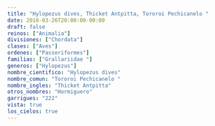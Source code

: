 ```yaml
---
title: "Hylopezus dives, Thicket Antpitta, Tororoi Pechicanelo "
date: 2018-03-26T20:00:00-00:00
draft: false
reinos: ["Animalia"]
divisiones: ["Chordata"]
clases: ["Aves"]
ordenes: ["Passeriformes"]
familias: ["Grallariidae "]
generos: ["Hylopezus"]
nombre_cientifico: "Hylopezus dives"
nombre_comun: "Tororoi Pechicanelo "
nombre_ingles: "Thicket Antpitta"
otros_nombres: "Hormiguero"
garrigues: "222"
vista: true
los_cielos: true
---
```


